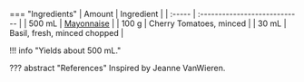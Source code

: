 === "Ingredients"
    | Amount | Ingredient                    |
    | :----- | :---------------------------- |
    | 500 mL | [Mayonnaise](./mayonnaise.md) |
    | 100 g  | Cherry Tomatoes, minced       |
    | 30 mL  | Basil, fresh, minced chopped  |


!!! info "Yields about 500 mL."

??? abstract "References"
    Inspired by Jeanne VanWieren.
